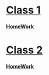 # [Class 1](https://discord.com/channels/735923219315425401/738891289071714388/930589829392138331)

[**HomeWork**](./Class1/README.md)

# [Class 2](https://discord.com/channels/735923219315425401/738891289071714388/931314672718737418)

[**HomeWork**](./Class2/README.md)
